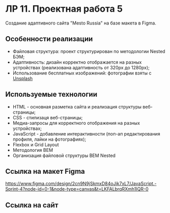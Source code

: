 # ЛР 11. Проектная работа 5
Создание адаптивного сайта "Mesto Russia" на базе макета в Figma.

## Особенности реализации
- Файловая структура: проект структурирован по методологии Nested БЭМ;
- Адаптивность: дизайн корректно отображается на разных устройствах (реализована адаптивность от 320px до 1280px);
- Использование бесплатных изображений: фотографии взяты с [Unsplash](https://unsplash.com)

## Используемые технологии
- HTML - основная разметка сайта и реализация структуры веб-страницы;
- CSS - стилизаця веб-страницы;
- Медиа-запросы для корректного отображения на разных устройствах;
- JavaScript - добавление интерактивности (поп-ап редактирования профиля, лайки на фотографиях);
- Flexbox и Grid Layout
- Методология BEM
- Организация файловой структуры BEM Nested

## Ссылка на макет Figma
https://www.figma.com/design/2cn9N9jSkmxD84oJik7xL7/JavaScript.-Sprint-4?node-id=0-1&node-type=canvas&t=LKFALbrqRXmh1IQR-0

## Ссылка на сайт

